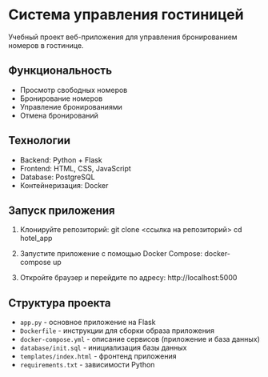 # Система управления гостиницей

Учебный проект веб-приложения для управления бронированием номеров в гостинице.

## Функциональность

- Просмотр свободных номеров
- Бронирование номеров
- Управление бронированиями
- Отмена бронирований

## Технологии

- Backend: Python + Flask
- Frontend: HTML, CSS, JavaScript
- Database: PostgreSQL
- Контейнеризация: Docker

## Запуск приложения

1. Клонируйте репозиторий:
git clone <ссылка на репозиторий>
cd hotel_app

2. Запустите приложение с помощью Docker Compose:
docker-compose up

3. Откройте браузер и перейдите по адресу: http://localhost:5000

## Структура проекта

- `app.py` - основное приложение на Flask
- `Dockerfile` - инструкции для сборки образа приложения
- `docker-compose.yml` - описание сервисов (приложение и база данных)
- `database/init.sql` - инициализация базы данных
- `templates/index.html` - фронтенд приложения
- `requirements.txt` - зависимости Python
